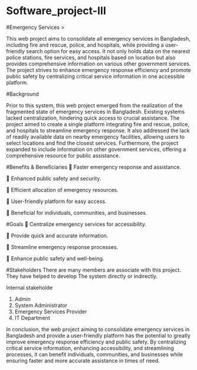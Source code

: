 # Software_project-III


#Emergency Services >

This web project aims to consolidate all emergency services in Bangladesh, including fire and rescue, police, and hospitals, while providing a user-friendly search option for easy access. It not only holds data on the nearest police stations, fire services, and hospitals based on location but also provides comprehensive information on various other government services. The project strives to enhance emergency response efficiency and promote public safety by centralizing critical service information in one accessible platform.


#Background


Prior to this system, this web project emerged from the realization of the fragmented state of emergency services in Bangladesh. Existing systems lacked centralization, hindering quick access to crucial assistance. The project aimed to create a single platform integrating fire and rescue, police, and hospitals to streamline emergency response. It also addressed the lack of readily available data on nearby emergency facilities, allowing users to select locations and find the closest services. Furthermore, the project expanded to include information on other government services, offering a comprehensive resource for public assistance.


#Benefits & Beneficiaries
	Faster emergency response and assistance.

	Enhanced public safety and security.

	Efficient allocation of emergency resources.

	User-friendly platform for easy access.

	Beneficial for individuals, communities, and businesses.


#Goals
	Centralize emergency services for accessibility.

	Provide quick and accurate information.

	Streamline emergency response processes.

	Enhance public safety and well-being.



#Stakeholders
There are many members are associate with this project. They have helped to develop 
The system directly or indirectly.


Internal stakeholde
1.	Admin 
2.	System Administrator 
3.	Emergency Services Provider 
4.	IT Department



In conclusion, the web project aiming to consolidate emergency services in Bangladesh and provide a user-friendly platform has the potential to greatly improve emergency response efficiency and public safety. By centralizing critical service information, enhancing accessibility, and streamlining processes, it can benefit individuals, communities, and businesses while ensuring faster and more accurate assistance in times of need.




